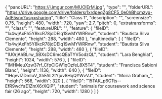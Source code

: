 {
      "panoURL": "https://i.imgur.com/MUOlErM.jpg",
      "type": "",
      "folderURL": "https://drive.google.com/drive/folders/1xrdpeqZg8CF5_0e0hBhcmzvg-AdE5sno?usp=sharing",
      "title": "Class 1",
      "description": "",
      "screensize": 0.75,
      "height": 480,
      "width": 720,
      "yaw": 2.7,
      "pitch": 0,
      "extratransforms": "",
      "class": "",
      "featureURL": "",
      "feature": {
         "fileID": "1x4wjAxFh5Y8kcR78jdDEIq1SwMYWRRnw",
         "student": "Bautista Silva Clemente",
         "height": 288,
         "width": 480
      },
      "multimedia": [
         {
            "fileID": "1x4wjAxFh5Y8kcR78jdDEIq1SwMYWRRnw",
            "student": "Bautista Silva Clemente",
            "height": 288,
            "width": 480
         },
         {
            "fileID": "1U0rjAhBLrw_SBXsDC6mcQEaTYV5odzQL",
            "student": "Lara Benghiat",
            "height": 1024,
            "width": 576
         },
         {
            "fileID": "1MHMeuXzw37rf_CfpClGW1qOzfeL8X5T4",
            "student": "Francisca Sabioni Blanc",
            "height": 1136,
            "width": 640
         },
         {
            "fileID": "1HqevlZDmIuV_XhFAL2tYjuv8HqQYWvVJ",
            "student": "Moira Graham_",
            "height": 568,
            "width": 320
         },
         {
            "fileID": "15TAK_p6GTts--EfR9wcYaE1ZmX6rXQlP",
            "student": "animals for coursework and science fair (26 ago",
            "height": 720,
            "width": 1280
         }
      ]
   }